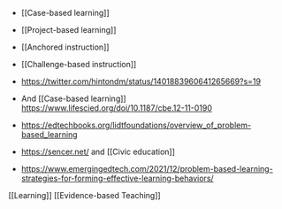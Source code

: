   - [[Case-based learning]]
  - [[Project-based learning]]
  - [[Anchored instruction]]
  -  [[Challenge-based instruction]]

  - https://twitter.com/hintondm/status/1401883960641265669?s=19
  - And [[Case-based learning]]
    https://www.lifescied.org/doi/10.1187/cbe.12-11-0190
  - https://edtechbooks.org/lidtfoundations/overview_of_problem-based_learning
  - https://sencer.net/ and  [[Civic education]]
  - https://www.emergingedtech.com/2021/12/problem-based-learning-strategies-for-forming-effective-learning-behaviors/

[[Learning]] [[Evidence-based Teaching]]